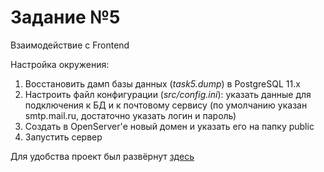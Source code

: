 # Задание №5
Взаимодействие с Frontend

Настройка окружения:
1) Восстановить дамп базы данных (*task5.dump*) в PostgreSQL 11.x
2) Настроить файл конфигурации (*src/config.ini*): указать данные для подключения к БД и к почтовому сервису (по умолчанию указан smtp.mail.ru, достаточно указать логин и пароль)
3) Создать в OpenServer'е новый домен и указать его на папку public
4) Запустить сервер

Для удобства проект был развёрнут [здесь](http://lstu-app.ru)
